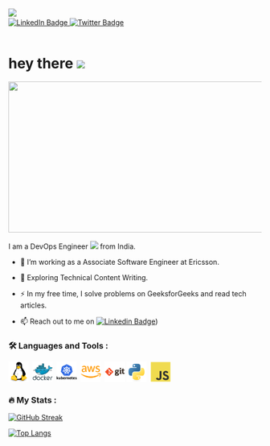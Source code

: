 ### <div id="header" align="center">
  <img src="https://media.giphy.com/media/v1.Y2lkPTc5MGI3NjExMDVjYWMxb25wN2d1cXY4azljdzczZ2dwcnFwMWZ0c2RjaXR0bTViayZlcD12MV9pbnRlcm5hbF9naWZfYnlfaWQmY3Q9Zw/MRsnIYt2j53lYsQ80x/giphy.gif" width="400"/>
</div>

<div id="badges">
  <a href="https://www.linkedin.com/in/vikas-prajapati-986135203/">
    <img src="https://img.shields.io/badge/LinkedIn-blue?style=for-the-badge&logo=linkedin&logoColor=white" alt="LinkedIn Badge"/>
  </a>
  <a href="your-twitter-URL">
    <img src="https://img.shields.io/badge/Twitter-blue?style=for-the-badge&logo=twitter&logoColor=white" alt="Twitter Badge"/>
  </a>
</div>
</div>
   </a>
<img src="https://komarev.com/ghpvc/?username=VIKAS005&style=flat-square&color=yellow" alt=""/>
   </a>
</div>

<h1>
  hey there
  <img src="https://media.giphy.com/media/hvRJCLFzcasrR4ia7z/giphy.gif" width="30px"/>
</h1>

<div align="center">
  <img src="https://media.giphy.com/media/dWesBcTLavkZuG35MI/giphy.gif" width="600" height="300"/>
</div>

I am a DevOps Engineer <img src="https://media.giphy.com/media/WUlplcMpOCEmTGBtBW/giphy.gif" width="30"> from India.

- :telescope: I’m working as a Associate Software Engineer at Ericsson.

- :seedling: Exploring Technical Content Writing.

- :zap: In my free time, I solve problems on GeeksforGeeks and read tech articles.

- :mailbox: Reach out to me on  [![Linkedin Badge](https://img.shields.io/badge/-Linkedin-blue?style=flat&logo=Linkedin&logoColor=white)]((https://www.linkedin.com/in/vikas-prajapati-986135203/)))

### :hammer_and_wrench: Languages and Tools :

<div>
  <img src="https://github.com/devicons/devicon/blob/master/icons/linux/linux-original.svg" title="linux" alt="linux" width="40" height="40"/>&nbsp;
  <img src="https://github.com/devicons/devicon/blob/master/icons/docker/docker-original-wordmark.svg" title="docker" alt="docker" width="40" height="40"/>&nbsp;
  <img src="https://github.com/devicons/devicon/blob/master/icons/kubernetes/kubernetes-original-wordmark.svg" title="kubernetes" alt="kubernetes" width="40" height="40"/>&nbsp;
  <img src="https://github.com/devicons/devicon/blob/master/icons/amazonwebservices/amazonwebservices-plain-wordmark.svg" title="AWS" alt="AWS" width="40" height="40"/>&nbsp;
  <img src="https://github.com/devicons/devicon/blob/master/icons/git/git-original-wordmark.svg" title="Git" **alt="Git" width="40" height="40"/>
  <img src="https://github.com/devicons/devicon/blob/master/icons/python/python-original.svg" title="python" alt="python" width="40" height="40"/>&nbsp;
  <img src="https://github.com/devicons/devicon/blob/master/icons/javascript/javascript-original.svg" title="JavaScript" alt="JavaScript" width="40" height="40"/>&nbsp;

</div>

### :fire: My Stats :

[![GitHub Streak](https://github-readme-streak-stats.herokuapp.com?user=VIKAS005&theme=dark)](https://git.io/streak-stats)

[![Top Langs](https://github-readme-stats.vercel.app/api/top-langs/?username=VIKAS005&layout=compact&theme=vision-friendly-dark)](https://github.com/VIKAS005/github-readme-stats)






<!--
Here are some ideas to get you started:



- 🔭 I’m currently working on ...
- 🌱 I’m currently learning ...
- 👯 I’m looking to collaborate on ...
- 🤔 I’m looking for help with ...
- 💬 Ask me about ...
- 📫 How to reach me: ...
- 😄 Pronouns: ...
- ⚡ Fun fact: ...
-->
